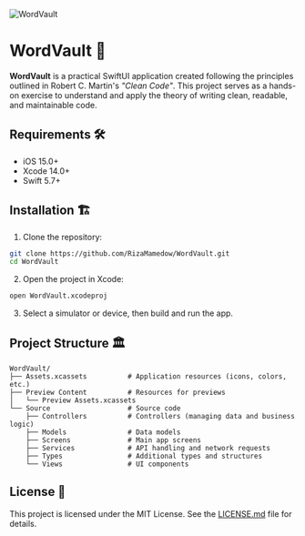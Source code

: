  ![WordVault](https://socialify.git.ci/RizaMamedow/WordVault/image?custom_description=WordVault+is+a+SwiftUI-based+dictionary+application.&description=1&font=Raleway&language=1&owner=1&pattern=Circuit+Board&theme=Light)
 # WordVault 🚀  

**WordVault** is a practical SwiftUI application created following the principles outlined in Robert C. Martin's *"Clean Code"*. This project serves as a hands-on exercise to understand and apply the theory of writing clean, readable, and maintainable code.  

## Requirements 🛠  

- iOS 15.0+  
- Xcode 14.0+  
- Swift 5.7+  

## Installation 🏗  

1. Clone the repository:  
```bash
git clone https://github.com/RizaMamedow/WordVault.git  
cd WordVault  
```
2. Open the project in Xcode:
```bash
open WordVault.xcodeproj  
```
3. Select a simulator or device, then build and run the app.

## Project Structure 🏛
```
WordVault/  
├── Assets.xcassets          # Application resources (icons, colors, etc.)  
├── Preview Content          # Resources for previews  
│   └── Preview Assets.xcassets  
└── Source                   # Source code  
    ├── Controllers          # Controllers (managing data and business logic)  
    ├── Models               # Data models  
    ├── Screens              # Main app screens  
    ├── Services             # API handling and network requests  
    ├── Types                # Additional types and structures  
    └── Views                # UI components  
```

## License 📜
This project is licensed under the MIT License. See the [LICENSE.md](./LICENSE.md) file for details.
